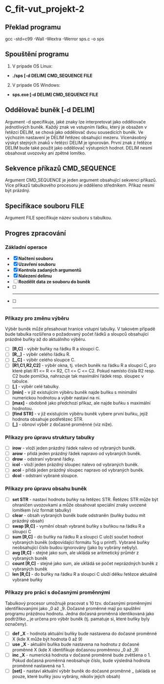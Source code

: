 # C_fit-vut_projekt-2
## Překlad programu
gcc -std=c99 -Wall -Wextra -Werror sps.c -o sps
## Spouštění programu
1. V pripade OS Linux: 
- **./sps [-d DELIM] CMD_SEQUENCE FILE**
2. V pripade OS Windows: 
- **sps.exe [-d DELIM] CMD_SEQUENCE FILE**

## Oddělovač buněk [-d DELIM]
Argument -d specifikuje, jaké znaky lze interpretovat jako oddělovače jednotlivých buněk. Každý znak ve vstupním řádku, který je obsažen v řetězci DELIM, se chová jako oddělovač dvou sousedících buněk. Ve výchozím nastavení je DELIM řetězec obsahující mezeru. Vícenásobný výskyt stejných znaků v řetězci DELIM je ignorován. První znak z řetězce DELIM bude také použit jako oddělovač výstupních hodnot. DELIM nesmí obsahovat uvozovky ani zpětné lomítko.

## Sekvence příkazů CMD_SEQUENCE
Argument CMD_SEQUENCE je jeden argument obsahující sekvenci příkazů. Více příkazů tabulkového procesoru je odděleno středníkem. Příkaz nesmí být prázdný.

## Specifikace souboru FILE
Argument FILE specifikuje název souboru s tabulkou.

## Progres zpracování
### Základní operace
- [x] **Načtení souboru**
- [x] **Uzavření souboru**
- [x] **Kontrola zadaných argumentů**
- [x] **Nalezení delimu**
- [ ] **Rozdělit data ze souboru do buněk**
- [ ] ** **
- [ ] ** **

### Příkazy pro změnu výběru
Výběr buněk může přesahovat hranice vstupní tabulky. V takovém případě bude tabulka rozšířena o požadovaný počet řádků a sloupců obsahující prázdné buňky až do aktuálního výběru.

- [ ] **[R,C]** - výběr buňky na řádku R a sloupci C.
- [ ] **[R,_]** - výběr celého řádku R.
- [ ] **[_,C]** - výběr celého sloupce C.
- [ ] **[R1,C1,R2,C2]** - výběr okna, tj. všech buněk na řádku R a sloupci C, pro které platí R1 <= R <= R2, C1 <= C <= C2. Pokud namísto čísla R2 resp. C2 bude pomlčka, nahrazuje tak maximální řádek resp. sloupec v tabulce.
- [ ] **[_,_]** - výběr celé tabulky.
- [ ] **[min]** - v již existujícím výběru buněk najde buňku s minimální numerickou hodnotou a výběr nastaví na ni.
- [ ] **[max]** - obdobně jako předchozí příkaz, ale najde buňku s maximální hodnotou.
- [ ] **[find STR]** - v již existujícím výběru buněk vybere první buňku, jejíž hodnota obsahuje podřetězec STR.
- [ ] **[_]** - obnoví výběr z dočasné proměnné (viz níže).

### Příkazy pro úpravu struktury tabulky
- [ ] **irow** - vloží jeden prázdný řádek nalevo od vybraných buněk.
- [ ] **arow** - přidá jeden prázdný řádek napravo od vybraných buněk.
- [ ] **drow** - odstraní vybrané řádky.
- [ ] **icol** - vloží jeden prázdný sloupec nalevo od vybraných buněk.
- [ ] **acol** - přidá jeden prázdný sloupec napravo od vybraných buněk.
- [ ] **dcol** - odstraní vybrané sloupce.

### Příkazy pro úpravu obsahu buněk
- [ ] **set STR** - nastaví hodnotu buňky na řetězec STR. Řetězec STR může být ohraničen uvozovkami a může obsahovat speciální znaky uvozené lomítkem (viz formát tabulky)
- [ ] **clear** - obsah vybraných buněk bude odstraněn (buňky budou mít prázdný obsah)
- [ ] **swap [R,C]** - vymění obsah vybrané buňky s buňkou na řádku R a sloupci C
- [ ] **sum [R,C]** - do buňky na řádku R a sloupci C uloží součet hodnot vybraných buněk (odpovídající formátu %g u printf). Vybrané buňky neobsahující číslo budou ignorovány (jako by vybrány nebyly).
- [ ] **avg [R,C]** - stejné jako sum, ale ukládá se aritmetický průměr z vybraných buněk
- [ ] **count [R,C]** - stejné jako sum, ale ukládá se počet neprázdných buněk z vybraných buněk
- [ ] **len [R,C]** - do buňky na řádku R a sloupci C uloží délku řetězce aktuálně vybrané buňky

### Příkazy pro práci s dočasnými proměnnými
Tabulkový procesor umožnujě pracovat s 10 tzv. dočasnými proměnnými identifikovanými jako _0 až _9. Dočasné proměnné mají po spuštění programu prázdnou hodnotu. Jedna dočasná proměnná identikovaná jako podtržítko _ je určena pro výběr buněk (tj. pamatuje si, které buňky byly označeny).

- [ ] **def _X** - hodnota aktuální buňky bude nastavena do dočasné proměnné X (kde X může být hodnota 0 až 9)
- [ ] **use _X** - aktuální buňka bude nastavena na hodnotu z dočasné proměnné X (kde X identifikuje dočasnou proměnnou _0 až _9)
- [ ] **inc _X** - numerická hodnota v dočasné proměnné bude zvětšena o 1. Pokud dočasná proměnná neobsahuje číslo, bude výsledná hodnota proměnné nastavená na 1.
- [ ] **[set]** - nastaví aktuální výběr buněk do dočasné proměnné _ (ukládá se pouze, které buňky jsou vybrány, nikoliv jejich obsah)